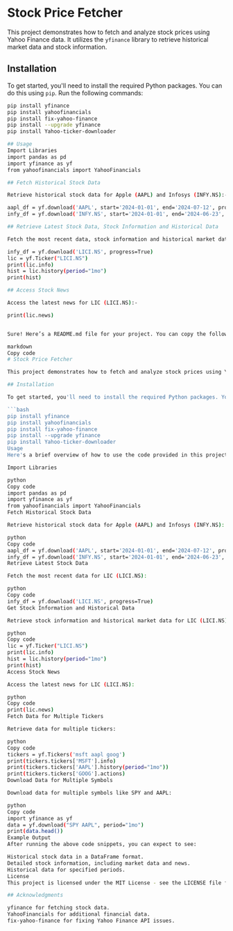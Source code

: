# Stock Price Fetcher

This project demonstrates how to fetch and analyze stock prices using Yahoo Finance data. It utilizes the `yfinance` library to retrieve historical market data and stock information.

## Installation

To get started, you'll need to install the required Python packages. You can do this using `pip`. Run the following commands:

```bash
pip install yfinance
pip install yahoofinancials
pip install fix-yahoo-finance
pip install --upgrade yfinance
pip install Yahoo-ticker-downloader

## Usage
Import Libraries
import pandas as pd
import yfinance as yf
from yahoofinancials import YahooFinancials

## Fetch Historical Stock Data

Retrieve historical stock data for Apple (AAPL) and Infosys (INFY.NS):-

aapl_df = yf.download('AAPL', start='2024-01-01', end='2024-07-12', progress=False)
infy_df = yf.download('INFY.NS', start='2024-01-01', end='2024-06-23', progress=False)

## Retrieve Latest Stock Data, Stock Information and Historical Data

Fetch the most recent data, stock information and historical market data for LIC (LICI.NS):-

infy_df = yf.download('LICI.NS', progress=True)
lic = yf.Ticker("LICI.NS")
print(lic.info)
hist = lic.history(period="1mo")
print(hist)

## Access Stock News

Access the latest news for LIC (LICI.NS):-

print(lic.news)


Sure! Here’s a README.md file for your project. You can copy the following text and save it as README.md in your project directory:

markdown
Copy code
# Stock Price Fetcher

This project demonstrates how to fetch and analyze stock prices using Yahoo Finance data. It utilizes the `yfinance` library to retrieve historical market data and stock information.

## Installation

To get started, you'll need to install the required Python packages. You can do this using `pip`. Run the following commands:

```bash
pip install yfinance
pip install yahoofinancials
pip install fix-yahoo-finance
pip install --upgrade yfinance
pip install Yahoo-ticker-downloader
Usage
Here's a brief overview of how to use the code provided in this project.

Import Libraries

python
Copy code
import pandas as pd
import yfinance as yf
from yahoofinancials import YahooFinancials
Fetch Historical Stock Data

Retrieve historical stock data for Apple (AAPL) and Infosys (INFY.NS):

python
Copy code
aapl_df = yf.download('AAPL', start='2024-01-01', end='2024-07-12', progress=False)
infy_df = yf.download('INFY.NS', start='2024-01-01', end='2024-06-23', progress=False)
Retrieve Latest Stock Data

Fetch the most recent data for LIC (LICI.NS):

python
Copy code
infy_df = yf.download('LICI.NS', progress=True)
Get Stock Information and Historical Data

Retrieve stock information and historical market data for LIC (LICI.NS):

python
Copy code
lic = yf.Ticker("LICI.NS")
print(lic.info)
hist = lic.history(period="1mo")
print(hist)
Access Stock News

Access the latest news for LIC (LICI.NS):

python
Copy code
print(lic.news)
Fetch Data for Multiple Tickers

Retrieve data for multiple tickers:

python
Copy code
tickers = yf.Tickers('msft aapl goog')
print(tickers.tickers['MSFT'].info)
print(tickers.tickers['AAPL'].history(period="1mo"))
print(tickers.tickers['GOOG'].actions)
Download Data for Multiple Symbols

Download data for multiple symbols like SPY and AAPL:

python
Copy code
import yfinance as yf
data = yf.download("SPY AAPL", period="1mo")
print(data.head())
Example Output
After running the above code snippets, you can expect to see:

Historical stock data in a DataFrame format.
Detailed stock information, including market data and news.
Historical data for specified periods.
License
This project is licensed under the MIT License - see the LICENSE file for details.

## Acknowledgments

yfinance for fetching stock data.
YahooFinancials for additional financial data.
fix-yahoo-finance for fixing Yahoo Finance API issues.